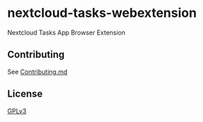 # nextcloud-tasks-webextension

Nextcloud Tasks App Browser Extension

## Contributing

See [Contributing.md](Contributing.md)

## License
[GPLv3](https://choosealicense.com/licenses/gpl-3.0/)
